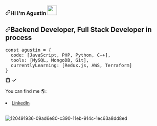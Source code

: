 <h3><a id="user-content-hi-im-agustin-" class="anchor" aria-hidden="true" href="#hi-im-agustin-"><svg class="octicon octicon-link" viewBox="0 0 16 16" version="1.1" width="16" height="16" aria-hidden="true"><path fill-rule="evenodd" d="M7.775 3.275a.75.75 0 001.06 1.06l1.25-1.25a2 2 0 112.83 2.83l-2.5 2.5a2 2 0 01-2.83 0 .75.75 0 00-1.06 1.06 3.5 3.5 0 004.95 0l2.5-2.5a3.5 3.5 0 00-4.95-4.95l-1.25 1.25zm-4.69 9.64a2 2 0 010-2.83l2.5-2.5a2 2 0 012.83 0 .75.75 0 001.06-1.06 3.5 3.5 0 00-4.95 0l-2.5 2.5a3.5 3.5 0 004.95 4.95l1.25-1.25a.75.75 0 00-1.06-1.06l-1.25 1.25a2 2 0 01-2.83 0z"></path></svg></a>Hi I'm Agustin <g-emoji class="g-emoji" alias="wave" fallback-src="https://github.githubassets.com/images/icons/emoji/unicode/1f44b.png"><img src="https://raw.githubusercontent.com/aemmadi/aemmadi/master/wave.gif" width="30px" style="max-width:100%;"></h3>
 
<h2><a id="user-content-backend-developer-full-stack-developer-in-process" class="anchor" aria-hidden="true" href="#backend-developer-full-stack-developer-in-process"><svg class="octicon octicon-link" viewBox="0 0 16 16" version="1.1" width="16" height="16" aria-hidden="true"><path fill-rule="evenodd" d="M7.775 3.275a.75.75 0 001.06 1.06l1.25-1.25a2 2 0 112.83 2.83l-2.5 2.5a2 2 0 01-2.83 0 .75.75 0 00-1.06 1.06 3.5 3.5 0 004.95 0l2.5-2.5a3.5 3.5 0 00-4.95-4.95l-1.25 1.25zm-4.69 9.64a2 2 0 010-2.83l2.5-2.5a2 2 0 012.83 0 .75.75 0 001.06-1.06 3.5 3.5 0 00-4.95 0l-2.5 2.5a3.5 3.5 0 004.95 4.95l1.25-1.25a.75.75 0 00-1.06-1.06l-1.25 1.25a2 2 0 01-2.83 0z"></path></svg></a>Backend Developer, Full Stack Developer in process</h2>
 

<div class="highlight highlight-source-js position-relative"><pre><span class="pl-k">const</span> <span class="pl-s1">agustin</span> <span class="pl-c1">=</span> <span class="pl-kos">{</span>
  <span class="pl-c1">code</span>: <span class="pl-kos">[</span><span class="pl-v">JavaScript</span><span class="pl-kos">,</span> <span class="pl-c1">PHP</span><span class="pl-kos">,</span> <span class="pl-c1">Python</span><span class="pl-kos">,</span> <span class="pl-c1">C++</span><span class="pl-kos">]</span><span class="pl-kos">,</span>
  <span class="pl-c1">tools</span>: <span class="pl-kos">[</span><span class="pl-v">MySQL</span><span class="pl-kos">,</span> <span class="pl-v">MongoDB</span><span class="pl-kos">,</span> <span class="pl-v">Git</span><span class="pl-kos">]</span><span class="pl-kos">,</span>
  <span class="pl-c1">currentlyLearning</span>: <span class="pl-kos">[</span><span class="pl-v">Redux.js</span>,</span> <span class="pl-kos">AWS</span>, </span><span class="pl-c1">Terraform</span><span class="pl-kos"><span class="pl-kos">]</span>
<span class="pl-kos">}</span></pre><div class="zeroclipboard-container position-absolute right-0 top-0">
    <clipboard-copy aria-label="Copy" class="ClipboardButton btn js-clipboard-copy m-2 p-0 tooltipped-no-delay" data-copy-feedback="Copied!" data-tooltip-direction="w" value="const agustin = {
  code: [PHP, Java, C++],
  tools: [MySQL, Git, Jira, Symfony, Git],
  currentlyLearning: [Ruby on rails, JavaScript, React, MongoDB]
}
" tabindex="0" role="button">
      <svg aria-hidden="true" viewBox="0 0 16 16" version="1.1" data-view-component="true" height="16" width="16" class="octicon octicon-clippy js-clipboard-clippy-icon m-2">
    <path fill-rule="evenodd" d="M5.75 1a.75.75 0 00-.75.75v3c0 .414.336.75.75.75h4.5a.75.75 0 00.75-.75v-3a.75.75 0 00-.75-.75h-4.5zm.75 3V2.5h3V4h-3zm-2.874-.467a.75.75 0 00-.752-1.298A1.75 1.75 0 002 3.75v9.5c0 .966.784 1.75 1.75 1.75h8.5A1.75 1.75 0 0014 13.25v-9.5a1.75 1.75 0 00-.874-1.515.75.75 0 10-.752 1.298.25.25 0 01.126.217v9.5a.25.25 0 01-.25.25h-8.5a.25.25 0 01-.25-.25v-9.5a.25.25 0 01.126-.217z"></path>
</svg>
      <svg aria-hidden="true" viewBox="0 0 16 16" version="1.1" data-view-component="true" height="16" width="16" class="octicon octicon-check js-clipboard-check-icon color-text-success m-2 d-none">
    <path fill-rule="evenodd" d="M13.78 4.22a.75.75 0 010 1.06l-7.25 7.25a.75.75 0 01-1.06 0L2.22 9.28a.75.75 0 011.06-1.06L6 10.94l6.72-6.72a.75.75 0 011.06 0z"></path>
</svg>
    </clipboard-copy>
  </div></div>

You can find me 🌎:
<li><a href="https://www.linkedin.com/in/agustin-fourcade/" rel="nofollow">LinkedIn</a></li>
&ensp;

![120491936-09ad6e80-c390-11eb-914c-1ec63a8dd8ed](https://user-images.githubusercontent.com/63798184/122409751-c5a69600-cf59-11eb-89b8-85f0062cb1c6.png)
